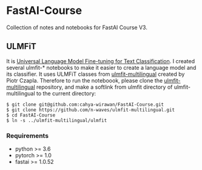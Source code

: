 # FastAI-Course
Collection of notes and notebooks for FastAI Course V3.
## ULMFiT
It is [Universal Language Model Fine-tuning for Text Classification](https://arxiv.org/abs/1801.06146). 
I created several ulmfit-* notebooks to make it easier to create a language model and its classifier. 
It uses ULMFiT classes from [ulmfit-multilingual](https://github.com/n-waves/ulmfit-multilingual) 
created by Piotr Czapla. Therefore to run the noteboook, please clone the 
[ulmfit-multilingual](https://github.com/n-waves/ulmfit-multilingual) repository, and make a softlink
from ulmfit directory of ulmfit-multilingual to the current directory:

```
$ git clone git@github.com:cahya-wirawan/FastAI-Course.git
$ git clone https://github.com/n-waves/ulmfit-multilingual.git
$ cd FastAI-Course
$ ln -s ../ulmfit-multilingual/ulmfit
```
### Requirements
- python >= 3.6
- pytorch >= 1.0
- fastai >= 1.0.52

